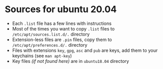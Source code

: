 Sources for ubuntu 20.04
========================

- Each `.list` file has a few lines with instructions
- Most of the times you want to copy `.list` files to `/etc/apt/sources.list.d/.` directory
- Extension-less files are `.pin` files, copy them to `/etc/apt/preferences.d/.` directory
- Files with extensions `key`, `gpg`, `asc` and `pub` are keys, add them to your keychains (see `man apt-key`)
- Key files _(if not found here)_ are in `ubuntu18.04` directory
